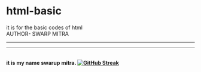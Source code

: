 # html-basic
it is  for the basic codes of html 
<BR>
AUTHOR- SWARP MITRA<br>
<hr><hr><br><b>it is my name swarup mitra.<b>
<a href="https://git.io/streak-stats"><img src="https://github-readme-streak-stats.herokuapp.com?user=swarupcoding56&theme=highcontrast&hide_border=true&date_format=M%20j%5B%2C%20Y%5D" alt="GitHub Streak" /></a>

